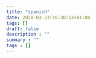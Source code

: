 ```yaml
---
title: "spanish"
date: 2020-03-23T16:30:13+01:00
tags: []
draft: false
description : ""
summary : ""
tags : [] 
---
```



